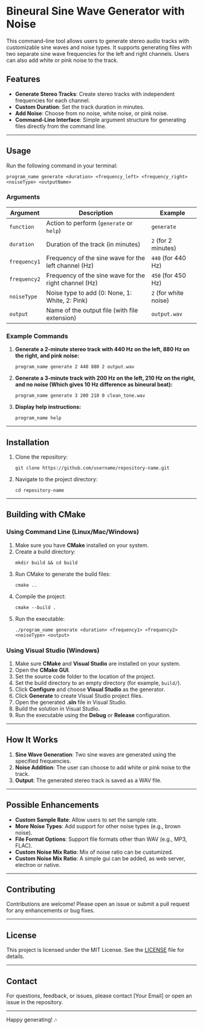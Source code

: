 
# Bineural Sine Wave Generator with Noise

This command-line tool allows users to generate stereo audio tracks with customizable sine waves and noise types. It supports generating files with two separate sine wave frequencies for the left and right channels. Users can also add white or pink noise to the track.

## Features
- **Generate Stereo Tracks**: Create stereo tracks with independent frequencies for each channel.
- **Custom Duration**: Set the track duration in minutes.
- **Add Noise**: Choose from no noise, white noise, or pink noise.
- **Command-Line Interface**: Simple argument structure for generating files directly from the command line.

---

## Usage

Run the following command in your terminal:
```
program_name generate <duration> <frequency_left> <frequency_right> <noiseType> <outputName>
```

### Arguments
| **Argument**  | **Description**                                   | **Example**          |
|---------------|--------------------------------------------------|---------------------|
| `function`    | Action to perform (`generate` or `help`)          | `generate`          |
| `duration`    | Duration of the track (in minutes)                 | `2` (for 2 minutes) |
| `frequency1`  | Frequency of the sine wave for the left channel (Hz) | `440` (for 440 Hz)  |
| `frequency2`  | Frequency of the sine wave for the right channel (Hz) | `450` (for 450 Hz)  |
| `noiseType`   | Noise type to add (0: None, 1: White, 2: Pink)     | `2` (for white noise) |
| `output`      | Name of the output file (with file extension)     | `output.wav`        |

### Example Commands

1. **Generate a 2-minute stereo track with 440 Hz on the left, 880 Hz on the right, and pink noise:**
   ```
   program_name generate 2 440 880 2 output.wav
   ```

2. **Generate a 3-minute track with 200 Hz on the left, 210 Hz on the right, and no noise (Which gives 10 Hz difference as bineural beat):**
   ```
   program_name generate 3 200 210 0 clean_tone.wav
   ```

3. **Display help instructions:**
   ```
   program_name help
   ```

---

## Installation
1. Clone the repository:
   ```
   git clone https://github.com/username/repository-name.git
   ```
2. Navigate to the project directory:
   ```
   cd repository-name
   ```
---

## Building with CMake

### Using Command Line (Linux/Mac/Windows)

1. Make sure you have **CMake** installed on your system.
2. Create a build directory:
   ```
   mkdir build && cd build
   ```
3. Run CMake to generate the build files:
   ```
   cmake ..
   ```
4. Compile the project:
   ```
   cmake --build .
   ```
5. Run the executable:
   ```
   ./program_name generate <duration> <frequency1> <frequency2> <noiseType> <output>
   ```

### Using Visual Studio (Windows)

1. Make sure **CMake** and **Visual Studio** are installed on your system.
2. Open the **CMake GUI**.
3. Set the source code folder to the location of the project.
4. Set the build directory to an empty directory (for example, `build/`).
5. Click **Configure** and choose **Visual Studio** as the generator.
6. Click **Generate** to create Visual Studio project files.
7. Open the generated **.sln** file in Visual Studio.
8. Build the solution in Visual Studio.
9. Run the executable using the **Debug** or **Release** configuration.


---

## How It Works
1. **Sine Wave Generation**: Two sine waves are generated using the specified frequencies.
2. **Noise Addition**: The user can choose to add white or pink noise to the track.
3. **Output**: The generated stereo track is saved as a WAV file.

---

## Possible Enhancements
- **Custom Sample Rate**: Allow users to set the sample rate.
- **More Noise Types**: Add support for other noise types (e.g., brown noise).
- **File Format Options**: Support file formats other than WAV (e.g., MP3, FLAC).
- **Custom Noise Mix Ratio**: Mix of noise ratio can be custumized.
- **Custom Noise Mix Ratio**: A simple gui can be added, as web server, electron or native.

---

## Contributing
Contributions are welcome! Please open an issue or submit a pull request for any enhancements or bug fixes.

---

## License
This project is licensed under the MIT License. See the [LICENSE](./LICENSE) file for details.

---

## Contact
For questions, feedback, or issues, please contact [Your Email] or open an issue in the repository.

---

Happy generating! 🎶
